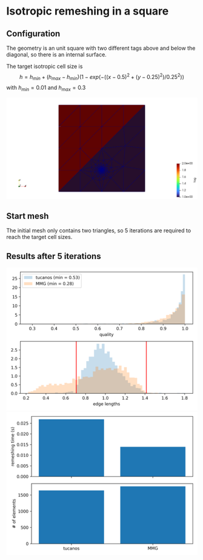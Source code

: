 # Isotropic remeshing in a square

## Configuration

The geometry is an unit square with two different tags above and below the diagonal, so there is an internal surface.

The target isotropic cell size is 
$$h = h_{min} + (h_{max} - h_{min})  (
            1 - exp(-((x - 0.5)^2 + (y - 0.25)^2) / 0.25^2)
        )$$
with $h_{min} = 0.01$ and $h_{max} = 0.3$

![Config](mesh.png)

## Start mesh

The initial mesh only contains two triangles, so 5 iterations are required to reach the target cell sizes.

## Results after 5 iterations

![quality](quality.png)
![perfo](perfo.png)


